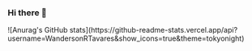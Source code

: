 ### Hi there 👋

<!--
**WandersonRTavares/WandersonRTavares** is a ✨ _special_ ✨ repository because its `README.md` (this file) appears on your GitHub profile.

Here are some ideas to get you started:

- 🔭 I’m currently working on ...
- 🌱 I’m currently learning ...
- 👯 I’m looking to collaborate on ...
- 🤔 I’m looking for help with ...
- 💬 Ask me about ...
- 📫 How to reach me: ...
- 😄 Pronouns: ...
- ⚡ Fun fact: ...
-->
<div>
  ![Anurag's GitHub stats](https://github-readme-stats.vercel.app/api?username=WandersonRTavares&show_icons=true&theme=tokyonight)
</div>
